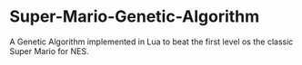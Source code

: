 # Super-Mario-Genetic-Algorithm
A Genetic Algorithm implemented in Lua to beat the first level os the classic Super Mario for NES.
